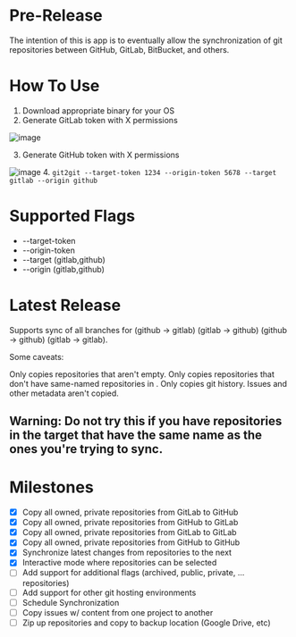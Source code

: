 # Pre-Release

The intention of this is app is to eventually allow the synchronization of git repositories between GitHub, GitLab, BitBucket, and others.

# How To Use

1. Download appropriate binary for your OS
2. Generate GitLab token with X permissions

![image](https://user-images.githubusercontent.com/34039134/191862977-0cedcde6-d730-4e70-a3e4-59ddc2ebe6a9.png)

3. Generate GitHub token with X permissions

![image](https://user-images.githubusercontent.com/34039134/191863169-865c6a2b-5a05-4d26-a0f1-64a1bcd172a3.png)
4. `git2git --target-token 1234 --origin-token 5678 --target gitlab --origin github`


# Supported Flags

* --target-token
* --origin-token
* --target (gitlab,github)
* --origin (gitlab,github)

# Latest Release
Supports sync of all branches for (github -> gitlab) (gitlab -> github) (github -> github) (gitlab -> gitlab).

Some caveats:

Only copies repositories that aren't empty.
Only copies repositories that don't have same-named repositories in .
Only copies git history. Issues and other metadata aren't copied.

## Warning: Do not try this if you have repositories in the target that have the same name as the ones you're trying to sync.

# Milestones

- [X] Copy all owned, private repositories from GitLab to GitHub
- [X] Copy all owned, private repositories from GitHub to GitLab
- [X] Copy all owned, private repositories from GitLab to GitLab
- [X] Copy all owned, private repositories from GitHub to GitHub
- [X] Synchronize latest changes from repositories to the next
- [X] Interactive mode where repositories can be selected
- [ ] Add support for additional flags (archived, public, private, ... repositories)
- [ ] Add support for other git hosting environments
- [ ] Schedule Synchronization
- [ ] Copy issues w/ content from one project to another
- [ ] Zip up repositories and copy to backup location (Google Drive, etc)
